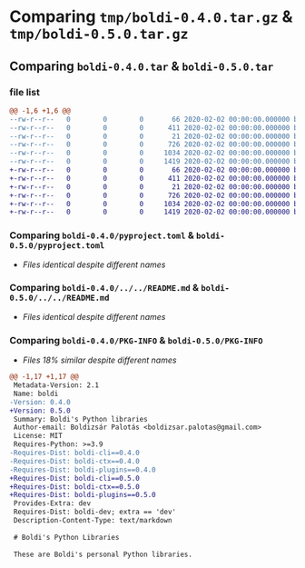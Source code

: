 # Comparing `tmp/boldi-0.4.0.tar.gz` & `tmp/boldi-0.5.0.tar.gz`

## Comparing `boldi-0.4.0.tar` & `boldi-0.5.0.tar`

### file list

```diff
@@ -1,6 +1,6 @@
--rw-r--r--   0        0        0       66 2020-02-02 00:00:00.000000 boldi-0.4.0/boldi/__main__.py
--rw-r--r--   0        0        0      411 2020-02-02 00:00:00.000000 boldi-0.4.0/boldi/_version.py
--rw-r--r--   0        0        0       21 2020-02-02 00:00:00.000000 boldi-0.4.0/.gitignore
--rw-r--r--   0        0        0      726 2020-02-02 00:00:00.000000 boldi-0.4.0/pyproject.toml
--rw-r--r--   0        0        0     1034 2020-02-02 00:00:00.000000 boldi-0.4.0/../../README.md
--rw-r--r--   0        0        0     1419 2020-02-02 00:00:00.000000 boldi-0.4.0/PKG-INFO
+-rw-r--r--   0        0        0       66 2020-02-02 00:00:00.000000 boldi-0.5.0/boldi/__main__.py
+-rw-r--r--   0        0        0      411 2020-02-02 00:00:00.000000 boldi-0.5.0/boldi/_version.py
+-rw-r--r--   0        0        0       21 2020-02-02 00:00:00.000000 boldi-0.5.0/.gitignore
+-rw-r--r--   0        0        0      726 2020-02-02 00:00:00.000000 boldi-0.5.0/pyproject.toml
+-rw-r--r--   0        0        0     1034 2020-02-02 00:00:00.000000 boldi-0.5.0/../../README.md
+-rw-r--r--   0        0        0     1419 2020-02-02 00:00:00.000000 boldi-0.5.0/PKG-INFO
```

### Comparing `boldi-0.4.0/pyproject.toml` & `boldi-0.5.0/pyproject.toml`

 * *Files identical despite different names*

### Comparing `boldi-0.4.0/../../README.md` & `boldi-0.5.0/../../README.md`

 * *Files identical despite different names*

### Comparing `boldi-0.4.0/PKG-INFO` & `boldi-0.5.0/PKG-INFO`

 * *Files 18% similar despite different names*

```diff
@@ -1,17 +1,17 @@
 Metadata-Version: 2.1
 Name: boldi
-Version: 0.4.0
+Version: 0.5.0
 Summary: Boldi's Python libraries
 Author-email: Boldizsár Palotás <boldizsar.palotas@gmail.com>
 License: MIT
 Requires-Python: >=3.9
-Requires-Dist: boldi-cli==0.4.0
-Requires-Dist: boldi-ctx==0.4.0
-Requires-Dist: boldi-plugins==0.4.0
+Requires-Dist: boldi-cli==0.5.0
+Requires-Dist: boldi-ctx==0.5.0
+Requires-Dist: boldi-plugins==0.5.0
 Provides-Extra: dev
 Requires-Dist: boldi-dev; extra == 'dev'
 Description-Content-Type: text/markdown
 
 # Boldi's Python Libraries
 
 These are Boldi's personal Python libraries.
```

